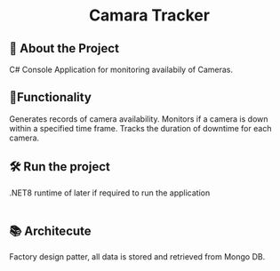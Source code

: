 <h1 align="center"> Camara Tracker </h1>

## 🎯 About the Project
 C# Console Application for monitoring availabily of Cameras. 

## 🔨Functionality
 Generates records of camera availability.
 Monitors if a camera is down within a specified time frame.
 Tracks the duration of downtime for each camera.

## 🛠️ Run the project

 .NET8 runtime of later if required to run the application  
<br>

## 📚 Architecute

 Factory design patter, all data is stored and retrieved from Mongo DB.
